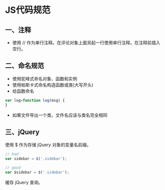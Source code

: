 # JS代码规范

## 一、注释
* 使用 // 作为单行注释。在评论对象上面另起一行使用单行注释。在注释前插入空行。

## 二、命名规范

* 使用驼峰式命名对象、函数和实例
* 使用帕斯卡式命名构造函数或类(大写开头)
* 给函数命名

```javascript
var log=function log(msg) {
}
```

* 如果文件导出一个类，文件名应该与类名完全相同

## 三、jQuery

使用 $ 作为存储 jQuery 对象的变量名前缀。

```javascript
// bad
var sidebar = $('.sidebar');

// good
var $sidebar = $('.sidebar');
```
缓存 jQuery 查询。
